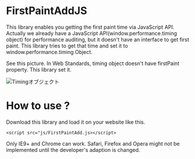 # FirstPaintAddJS

This library enables you getting the first paint time via JavaScript API. Actually we already have a JavaScript API(window.performance.timing object) for performance auditing, but it doesn't have an interface to get first paint. This library tries to get that time and set it to window.performance.timing Object.

See this picture. In Web Standards, timing object doesn't have firstPaint property. This library set it.

![Timingオブジェクト](http://furoshiki.github.io/readme_img/001.jpg)

# How to use ?

Download this library and load it on your website like this.

    <script src="js/FirstPaintAdd.js></script>

Only IE9+ and Chrome can work. Safari, Firefox and Opera might not be implemented until the developer's adaption is changed.
